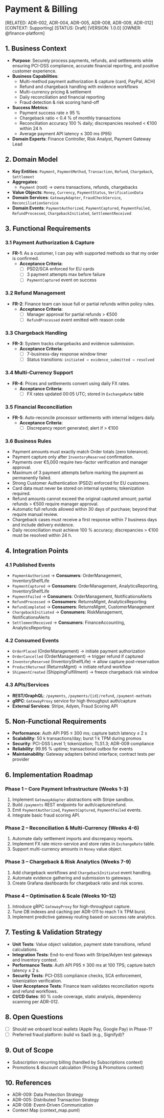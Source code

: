 # Payment & Billing

[RELATED: ADR-002, ADR-004, ADR-005, ADR-008, ADR-009, ADR-012]
[CONTEXT: Supporting]
[STATUS: Draft]
[VERSION: 1.0.0]
[OWNER: @finance-platform]

## 1. Business Context

- **Purpose**: Securely process payments, refunds, and settlements while ensuring PCI-DSS compliance, accurate financial reporting, and positive customer experience.
- **Business Capabilities**:
  - Multi-method payment authorization & capture (card, PayPal, ACH)
  - Refund and chargeback handling with evidence workflows
  - Multi-currency pricing & settlement
  - Daily reconciliation and financial reporting
  - Fraud detection & risk scoring hand-off
- **Success Metrics**:
  - Payment success rate ≥ 95 %
  - Chargeback ratio < 0.4 % of monthly transactions
  - Reconciliation accuracy 100 % daily; discrepancies resolved < €100 within 24 h
  - Average payment API latency ≤ 300 ms (P95)
- **Domain Experts**: Finance Controller, Risk Analyst, Payment Gateway Lead

## 2. Domain Model

- **Key Entities**: `Payment`, `PaymentMethod`, `Transaction`, `Refund`, `Chargeback`, `Settlement`
- **Aggregates**:
  - `Payment` (root) → owns transactions, refunds, chargebacks
- **Value Objects**: `Money`, `Currency`, `PaymentStatus`, `VerificationData`
- **Domain Services**: `GatewayAdapter`, `FraudCheckService`, `ReconciliationService`
- **Domain Events**: `PaymentAuthorized`, `PaymentCaptured`, `PaymentFailed`, `RefundProcessed`, `ChargebackInitiated`, `SettlementReceived`

## 3. Functional Requirements

### 3.1 Payment Authorization & Capture

- **FR-1**: As a customer, I can pay with supported methods so that my order is confirmed.
  - **Acceptance Criteria**:
    - [ ] PSD2/SCA enforced for EU cards
    - [ ] 3 payment attempts max before failure
    - [ ] `PaymentCaptured` event on success

### 3.2 Refund Management

- **FR-2**: Finance team can issue full or partial refunds within policy rules.
  - **Acceptance Criteria**:
    - [ ] Manager approval for partial refunds > €500
    - [ ] `RefundProcessed` event emitted with reason code

### 3.3 Chargeback Handling

- **FR-3**: System tracks chargebacks and evidence submission.
  - **Acceptance Criteria**:
    - [ ] 7-business-day response window timer
    - [ ] Status transitions: `initiated → evidence_submitted → resolved`

### 3.4 Multi-Currency Support

- **FR-4**: Prices and settlements convert using daily FX rates.
  - **Acceptance Criteria**:
    - [ ] FX rates updated 00:05 UTC; stored in `ExchangeRate` table

### 3.5 Financial Reconciliation

- **FR-5**: Auto-reconcile processor settlements with internal ledgers daily.
  - **Acceptance Criteria**:
    - [ ] Discrepancy report generated; alert if > €100

### 3.6 Business Rules

- Payment amounts must exactly match Order totals (zero tolerance).
- Payment capture only after `InventoryReserved` confirmation.
- Payments over €5,000 require two-factor verification and manager approval.
- Maximum of 3 payment attempts before marking the payment as permanently failed.
- Strong Customer Authentication (PSD2) enforced for EU customers.
- Card data must never be stored on internal systems; tokenization required.
- Refund amounts cannot exceed the original captured amount; partial refunds > €500 require manager approval.
- Automatic full refunds allowed within 30 days of purchase; beyond that require manual review.
- Chargeback cases must receive a first response within 7 business days and include delivery evidence.
- Daily reconciliation must achieve 100 % accuracy; discrepancies > €100 must be resolved within 24 h.

## 4. Integration Points

### 4.1 Published Events

- `PaymentAuthorized` → **Consumers**: OrderManagement, InventoryShelfLife
- `PaymentCaptured` → **Consumers**: OrderManagement, AnalyticsReporting, InventoryShelfLife
- `PaymentFailed` → **Consumers**: OrderManagement, NotificationsAlerts
- `RefundProcessed` → **Consumers**: ReturnsMgmt, AnalyticsReporting
- `RefundCompleted` → **Consumers**: ReturnsMgmt, CustomerManagement
- `ChargebackInitiated` → **Consumers**: RiskManagement, NotificationsAlerts
- `SettlementReceived` → **Consumers**: FinanceAccounting, AnalyticsReporting

### 4.2 Consumed Events

- `OrderPlaced` (OrderManagement) → initiate payment authorization
- `OrderCancelled` (OrderManagement) → trigger refund if captured
- `InventoryReserved` (InventoryShelfLife) → allow capture post-reservation
- `ProductReturned` (ReturnsMgmt) → initiate refund workflow
- `ShipmentCreated` (ShippingFulfillment) → freeze chargeback risk window

### 4.3 APIs/Services

- **REST/GraphQL**: `/payments`, `/payments/{id}/refund`, `/payment-methods`
- **gRPC**: `GatewayProxy` service for high throughput auth/capture
- **External Services**: Stripe, Adyen, Fraud Scoring API

## 5. Non-Functional Requirements

- **Performance**: Auth API P95 ≤ 300 ms; capture batch latency ≤ 2 s
- **Scalability**: 50 k transactions/day; burst 1 k TPM during promos
- **Security**: PCI-DSS Level 1; tokenization; TLS1.3; ADR-009 compliance
- **Reliability**: 99.95 % uptime; transactional outbox for events
- **Maintainability**: Gateway adapters behind interface; contract tests per provider

## 6. Implementation Roadmap

### Phase 1 – Core Payment Infrastructure (Weeks 1-3)

1. Implement `GatewayAdapter` abstractions with Stripe sandbox.
2. Build `/payments` REST endpoints for auth/capture/refund.
3. Emit `PaymentAuthorized`, `PaymentCaptured`, `PaymentFailed` events.
4. Integrate basic fraud scoring API.

### Phase 2 – Reconciliation & Multi-Currency (Weeks 4-6)

1. Automate daily settlement imports and discrepancy reports.
2. Implement FX rate micro-service and store rates in `ExchangeRate` table.
3. Support multi-currency amounts in `Money` value object.

### Phase 3 – Chargeback & Risk Analytics (Weeks 7-9)

1. Add chargeback workflows and `ChargebackInitiated` event handling.
2. Automate evidence gathering and submission to gateways.
3. Create Grafana dashboards for chargeback ratio and risk scores.

### Phase 4 – Optimisation & Scale (Weeks 10-12)

1. Introduce gRPC `GatewayProxy` for high-throughput capture.
2. Tune DB indexes and caching per ADR-011 to reach 1 k TPM burst.
3. Implement predictive gateway routing based on success rate analytics.

## 7. Testing & Validation Strategy

- **Unit Tests**: Value object validation, payment state transitions, refund calculations.
- **Integration Tests**: End-to-end flows with Stripe/Adyen test gateways and Inventory context.
- **Performance Tests**: Auth API P95 ≤ 300 ms at 100 TPS; capture batch latency ≤ 2 s.
- **Security Tests**: PCI-DSS compliance checks, SCA enforcement, tokenization verification.
- **User Acceptance Tests**: Finance team validates reconciliation reports and refund workflows.
- **CI/CD Gates**: 80 % code coverage, static analysis, dependency scanning per ADR-012.

## 8. Open Questions

- [ ] Should we onboard local wallets (Apple Pay, Google Pay) in Phase-1?
- [ ] Preferred fraud platform: build vs SaaS (e.g., Signifyd)?

## 9. Out of Scope

- Subscription recurring billing (handled by Subscriptions context)
- Promotions & discount calculation (Pricing & Promotions context)

## 10. References

- ADR-009: Data Protection Strategy
- ADR-005: Distributed Transaction Strategy
- ADR-008: Event-Driven Communication
- Context Map (context_map.puml)
